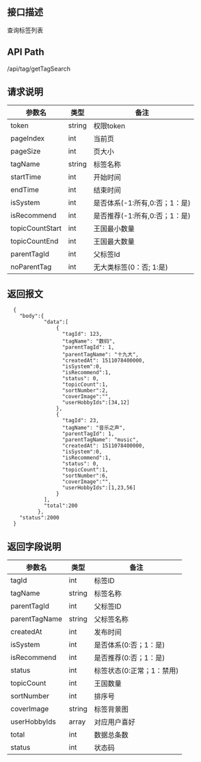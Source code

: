 ## 接口描述
查询标签列表
## API Path
/api/tag/getTagSearch
## 请求说明
|参数名    |类型    |备注             |
|--------- |--------|-----------------|
|token     |string  |权限token        |
|pageIndex |int     |当前页           |
|pageSize  |int     |页大小           |
|tagName   |string  |标签名称         |
|startTime |int     |开始时间         |
|endTime   |int     |结束时间         |
|isSystem |int     |是否体系(-1:所有,0:否；1：是)     |
|isRecommend |int  |是否推荐(-1:所有,0:否；1：是)     |
|topicCountStart|int |王国最小数量    |
|topicCountEnd  |int |王国最大数量    |
|parentTagId |int    |父标签Id        |
|noParentTag |int    |无大类标签(0：否; 1:是)|
## 返回报文
```
  {
    "body":{
            "data":[
                {
                  "tagId": 123,
                  "tagName": "数码",
                  "parentTagId": 1,
                  "parentTagName": "十九大",
                  "createdAt": 1511078400000,
                  "isSystem":0,
                  "isRecommend":1,
                  "status": 0,
                  "topicCount":1,
                  "sortNumber":2,
                  "coverImage":"",
                  "userHobbyIds":[34,12]
                },
                {
                  "tagId": 23,
                  "tagName": "音乐之声",
                  "parentTagId": 1,
                  "parentTagName": "music",
                  "createdAt": 1511078400000,
                  "isSystem":0,
                  "isRecommend":1,
                  "status": 0,
                  "topicCount":1,
                  "sortNumber":6,
                  "coverImage":"",
                  "userHobbyIds":[1,23,56]
                }
            ],
            "total":200
          },
    "status":2000
  }
```
## 返回字段说明
|参数名   |类型    |备注             |
|---------|--------|-----------------|
|tagId    |int     |标签ID           |
|tagName  |string  |标签名称         |
|parentTagId|int   |父标签ID         |
|parentTagName|string|父标签名称     |
|createdAt|int     |发布时间         |
|isSystem |int     |是否体系(0:否；1：是)     |
|isRecommend |int  |是否推荐(0:否；1：是)     |
|status   |int     |标签状态(0:正常；1：禁用) |
|topicCount|int    |王国数量         |
|sortNumber|int    |排序号           |
|coverImage|string |标签背景图       |
|userHobbyIds|array|对应用户喜好     |
|total    |int     |数据总条数       |
|status   |int     |状态码           |